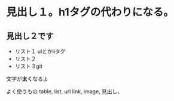 # 見出し１。h1タグの代わりになる。

## 見出し２です

- リスト１ ulとかliタグ
- リスト２
- リスト３git 

文字が**太く**なるよ

よく使うもの
table, list, url link, image, 見出し、